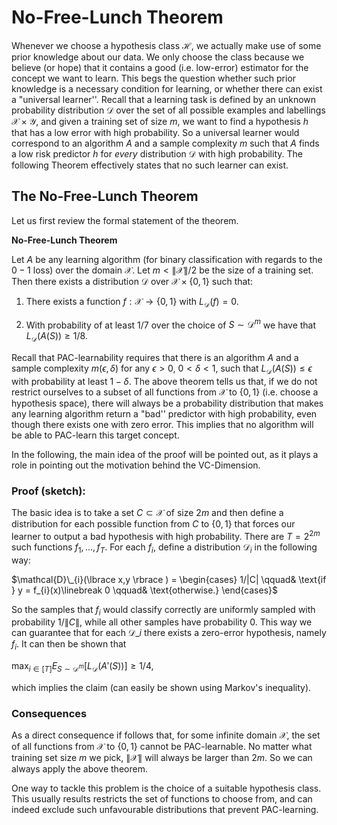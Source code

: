 # No-Free-Lunch Theorem

Whenever we choose a hypothesis class $\mathcal{H}$, we actually make use of some prior knowledge about our data. We only choose the class because we believe (or hope) that it contains a good (i.e. low-error) estimator for the concept we want to learn.
This begs the question whether such prior knowledge is a necessary condition for learning, or whether there can exist a "universal learner''. Recall that a learning task is defined by an unknown probability distribution $\mathcal{D}$ over the set of all possible examples and labellings $\mathcal{X}\times \mathcal{Y}$, and given a training set of size $m$, we want to find a hypothesis $h$ that has a low error with high probability. So a universal learner would correspond to an algorithm $A$ and a sample complexity $m$ such that $A$ finds a low risk predictor $h$ for *every* distribution $\mathcal{D}$ with high probability. The following Theorem effectively states that no such learner can exist.

  

## The No-Free-Lunch Theorem

Let us first review the formal statement of the theorem.

**No-Free-Lunch Theorem**

Let $A$ be any learning algorithm (for binary classification with regards to the $0-1$ loss) over the domain $\mathcal{X}$. Let $m < \|\mathcal{X}\|/2$ be the size of a training set. Then there exists a distribution $\mathcal{D}$ over $\mathcal{X}\times \lbrace 0,1 \rbrace$ such that:

1. There exists a function $f : \mathcal{X} \to \lbrace 0,1 \rbrace$ with $L_{\mathcal{D}}(f) = 0.$

2. With probability of at least $1/7$ over the choice of $S \sim \mathcal{D}^{m}$ we have that $L_{\mathcal{D}}(A(S)) \geq 1/8$.

Recall that PAC-learnability requires that there is an algorithm $A$ and a sample complexity $m(\epsilon,\delta)$ for any $\epsilon>0$, $0<\delta<1$, such that $L_{\mathcal{D}}(A(S)) \leq \epsilon$ with probability at least $1-\delta$. 
The above theorem tells us that, if we do not restrict ourselves to a subset of all functions from $\mathcal{X}$ to $\lbrace 0,1 \rbrace$ (i.e. choose a hypothesis space), there will always be a probability distribution that makes any learning algorithm return a "bad'' predictor with high probability, even though there exists one with zero error. This implies that no algorithm will be able to PAC-learn this target concept.

In the following, the main idea of the proof will be pointed out, as it plays a role in pointing out the motivation behind the VC-Dimension.

### Proof (sketch): ### 

The basic idea is to take a set $C \subset \mathcal{X}$ of size $2m$ and then define a distribution for each possible function from $C$ to $\lbrace 0,1 \rbrace$ that forces our learner to output a bad hypothesis with high probability.
There are $T = 2^{2m}$ such functions $f_{1},...,f_{T}$. For each $f_{i}$, define a distribution $\mathcal{D}_{i}$ in the following way:

$\mathcal{D}\_{i}(\lbrace x,y \rbrace ) = \begin{cases} 1/|C| \qquad& \text{if } y = f_{i}(x)\linebreak
0 \qquad& \text{otherwise.}
\end{cases}$

So the samples that $f_{i}$ would classify correctly are uniformly sampled with probability $1/\|C\|$, while all other samples have probability 0. This way we can guarantee that for each $\mathcal{D}\_{i}$ there exists a zero-error hypothesis, namely $f_{i}$. It can then be shown that 

$\max_{i\in [T]} E_{S\sim\mathcal{D}^{m}} [L_{\mathcal{D}}(A'(S))] \geq 1/4,$

which implies the claim (can easily be shown using Markov's inequality).

### Consequences ###

As a direct consequence if follows that, for some infinite domain $\mathcal{X}$, the set of all functions from $\mathcal{X}$ to $\lbrace 0,1 \rbrace$ cannot be PAC-learnable. No matter what training set size $m$ we pick, $\|\mathcal{X}\|$ will always be larger than $2m$. So we can always apply the above theorem.

One way to tackle this problem is the choice of a suitable hypothesis class. This usually results restricts the set of functions to choose from, and can indeed exclude such unfavourable distributions that prevent PAC-learning.
